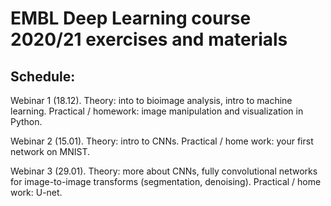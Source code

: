 # EMBL Deep Learning course 2020/21 exercises and materials

## Schedule:

Webinar 1 (18.12). Theory: into to bioimage analysis, intro to machine learning. Practical / homework: image manipulation and visualization in Python.

Webinar 2 (15.01). Theory: intro to CNNs. Practical / home work: your first network on MNIST.

Webinar 3 (29.01). Theory: more about CNNs, fully convolutional networks for image-to-image transforms (segmentation, denoising). Practical / home work: U-net.
